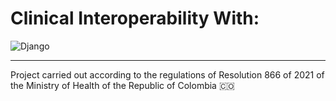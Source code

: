 # Clinical Interoperability With:

![Django](https://miro.medium.com/v2/resize:fit:1200/1*HVKOLLX7wprRbHTl2IPDcQ.png)

---

Project carried out according to the regulations of Resolution 866 of 2021 of the Ministry of Health of the Republic of Colombia 🇨🇴



